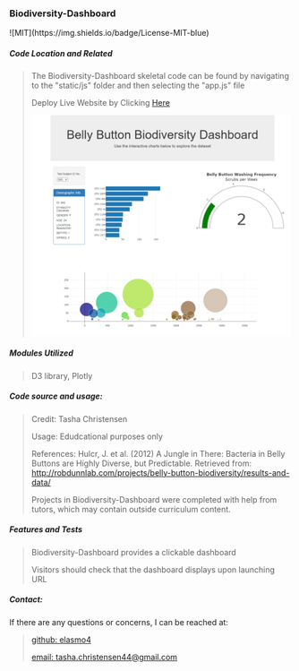 <h3>Biodiversity-Dashboard</h3>
![MIT](https://img.shields.io/badge/License-MIT-blue)

<h5>Code Location and Related</h5>

> The Biodiversity-Dashboard skeletal code can be found by navigating to the "static/js" folder and then selecting the "app.js" file
>
> Deploy Live Website by Clicking [Here](https://elasmo4.github.io/Biodiversity-Dashboard/)
>
> ![Biodiversity-Dashboard](Biodiversity-Dashboard-Capture.PNG)


<h5>Modules Utilized</h5>

> D3 library, Plotly
> 

<h5>Code source and usage:</h5>

> Credit: Tasha Christensen
>
> Usage: Edudcational purposes only
>
> References: Hulcr, J. et al. (2012) A Jungle in There: Bacteria in Belly Buttons are Highly Diverse, but Predictable. Retrieved from: http://robdunnlab.com/projects/belly-button-biodiversity/results-and-data/
> 
> Projects in Biodiversity-Dashboard were completed with help from tutors, which may contain outside curriculum content.


<h5>Features and Tests</h5>

> Biodiversity-Dashboard provides a clickable dashboard
> 
> Visitors should check that the dashboard displays upon launching URL
> 

<h5>Contact:</h5>

If there are any questions or concerns, I can be reached at:
> [github: elasmo4](https://github.com/elasmo4)
>
> [email: tasha.christensen44@gmail.com](mailto:tasha.christensen44@gmail.com)
